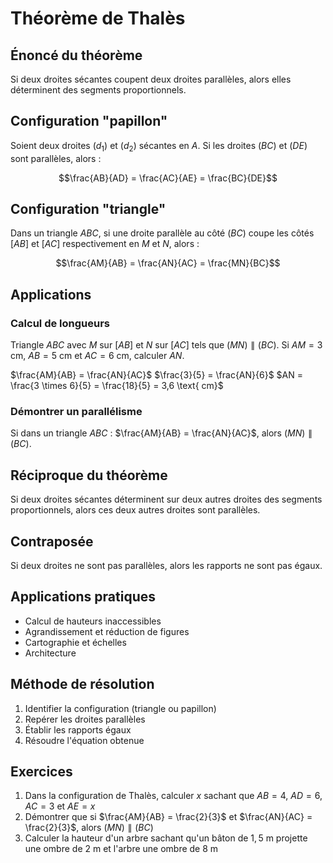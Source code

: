 # Théorème de Thalès

## Énoncé du théorème
Si deux droites sécantes coupent deux droites parallèles, alors elles déterminent des segments proportionnels.

## Configuration "papillon"
Soient deux droites $(d_1)$ et $(d_2)$ sécantes en $A$.
Si les droites $(BC)$ et $(DE)$ sont parallèles, alors :

$$\frac{AB}{AD} = \frac{AC}{AE} = \frac{BC}{DE}$$

## Configuration "triangle"
Dans un triangle $ABC$, si une droite parallèle au côté $(BC)$ coupe les côtés $[AB]$ et $[AC]$ respectivement en $M$ et $N$, alors :

$$\frac{AM}{AB} = \frac{AN}{AC} = \frac{MN}{BC}$$

## Applications

### Calcul de longueurs
Triangle $ABC$ avec $M$ sur $[AB]$ et $N$ sur $[AC]$ tels que $(MN) \parallel (BC)$.
Si $AM = 3 \text{ cm}$, $AB = 5 \text{ cm}$ et $AC = 6 \text{ cm}$, calculer $AN$.

$\frac{AM}{AB} = \frac{AN}{AC}$
$\frac{3}{5} = \frac{AN}{6}$
$AN = \frac{3 \times 6}{5} = \frac{18}{5} = 3,6 \text{ cm}$

### Démontrer un parallélisme
Si dans un triangle $ABC$ : $\frac{AM}{AB} = \frac{AN}{AC}$, alors $(MN) \parallel (BC)$.

## Réciproque du théorème
Si deux droites sécantes déterminent sur deux autres droites des segments proportionnels, alors ces deux autres droites sont parallèles.

## Contraposée
Si deux droites ne sont pas parallèles, alors les rapports ne sont pas égaux.

## Applications pratiques
- Calcul de hauteurs inaccessibles
- Agrandissement et réduction de figures
- Cartographie et échelles
- Architecture

## Méthode de résolution
1. Identifier la configuration (triangle ou papillon)
2. Repérer les droites parallèles
3. Établir les rapports égaux
4. Résoudre l'équation obtenue

## Exercices
1. Dans la configuration de Thalès, calculer $x$ sachant que $AB = 4$, $AD = 6$, $AC = 3$ et $AE = x$
2. Démontrer que si $\frac{AM}{AB} = \frac{2}{3}$ et $\frac{AN}{AC} = \frac{2}{3}$, alors $(MN) \parallel (BC)$
3. Calculer la hauteur d'un arbre sachant qu'un bâton de $1,5 \text{ m}$ projette une ombre de $2 \text{ m}$ et l'arbre une ombre de $8 \text{ m}$
